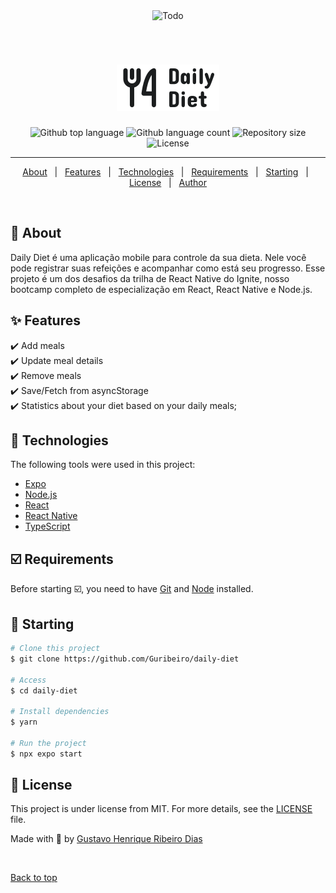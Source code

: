 <div align="center" id="top"> 
  <img src="./.github/cover.png" alt="Todo" />

  &#xa0;
</div>

<h1 align="center">
 <img src="./.github/logo.svg" alt="Daily Diet" />
</h1>

<p align="center">
  <img alt="Github top language" src="https://img.shields.io/github/languages/top/Guribeiro/daily-diet?color=1B1D1E">

  <img alt="Github language count" src="https://img.shields.io/github/languages/count/Guribeiro/daily-diet?color=1B1D1E">

  <img alt="Repository size" src="https://img.shields.io/github/repo-size/Guribeiro/daily-diet?color=1B1D1E">

  <img alt="License" src="https://img.shields.io/github/license/Guribeiro/daily-diet?color=1B1D1E">
 
</p>

<hr>

<p align="center">
  <a href="#dart-about">About</a> &#xa0; | &#xa0; 
  <a href="#sparkles-features">Features</a> &#xa0; | &#xa0;
  <a href="#rocket-technologies">Technologies</a> &#xa0; | &#xa0;
  <a href="#white_check_mark-requirements">Requirements</a> &#xa0; | &#xa0;
  <a href="#checkered_flag-starting">Starting</a> &#xa0; | &#xa0;
  <a href="#memo-license">License</a> &#xa0; | &#xa0;
  <a href="https://github.com/Guribeiro" target="_blank">Author</a>
</p>

<br>

## 🎯 About ##

Daily Diet é uma aplicação mobile para controle da sua dieta. Nele você pode registrar suas refeições e acompanhar como está seu progresso.
Esse projeto é um dos desafios da trilha de React Native do Ignite, nosso bootcamp completo de especialização em React, React Native e Node.js.

## ✨  Features ##

✔️ Add meals\
✔️ Update meal details\
✔️ Remove meals\
✔️ Save/Fetch from asyncStorage\
✔️ Statistics about your diet based on your daily meals;

## 🚀 Technologies ##

The following tools were used in this project:

- [Expo](https://expo.io/)
- [Node.js](https://nodejs.org/en/)
- [React](https://pt-br.reactjs.org/)
- [React Native](https://reactnative.dev/)
- [TypeScript](https://www.typescriptlang.org/)

## ☑️ Requirements ##

Before starting ☑️, you need to have [Git](https://git-scm.com) and [Node](https://nodejs.org/en/) installed.

## 🏁 Starting ##

```bash
# Clone this project
$ git clone https://github.com/Guribeiro/daily-diet

# Access
$ cd daily-diet

# Install dependencies
$ yarn

# Run the project
$ npx expo start

```

## 📝 License ##

This project is under license from MIT. For more details, see the [LICENSE](LICENSE.md) file.


Made with 💜 by <a href="https://github.com/Guribeiro" target="_blank">Gustavo Henrique Ribeiro Dias</a>

&#xa0;

<a href="#top">Back to top</a>
